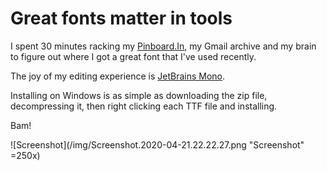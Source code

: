 # Great fonts matter in tools

I spent 30 minutes racking my [Pinboard.In](https://pinboard.in/u:nryberg), my Gmail archive and my brain to
figure out where I got a great font that I've used recently.  

The joy of my editing experience is [JetBrains
Mono](https://www.jetbrains.com/lp/mono/).  

Installing on Windows is as simple as downloading the zip file, decompressing
it, then right clicking each TTF file and installing. 

Bam!

![Screenshot](/img/Screenshot.2020-04-21.22.22.27.png "Screenshot" =250x)
